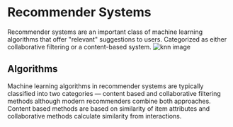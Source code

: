 # Recommender Systems
Recommender systems are an important class of machine learning algorithms that offer "relevant" suggestions to users. Categorized as either collaborative filtering or a content-based system.
![knn image ](https://miro.medium.com/max/1400/0*1tOjnxfUbtAQnhiO)

## Algorithms
Machine learning algorithms in recommender systems are typically classified into two categories — content based and collaborative filtering methods although modern recommenders combine both approaches. Content based methods are based on similarity of item attributes and collaborative methods calculate similarity from interactions.
